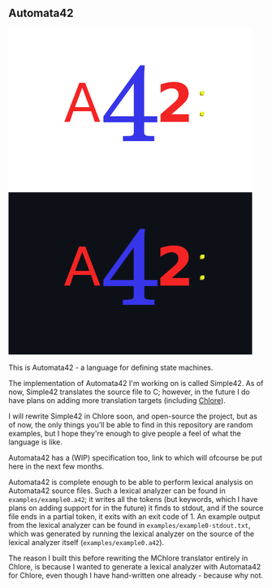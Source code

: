 Automata42
----

![Automata42 logo](./logo-github-light.png#gh-light-mode-only)
![Automata42 logo](./logo-github-dark.png#gh-dark-mode-only)

This is Automata42 - a language for defining state machines.

The implementation of Automata42 I'm working on is called Simple42. As of now, Simple42 translates the source file to C; however, in the future I do have plans on adding more translation targets (including [Chlore](https://github.com/trap-representation/Chlore)).

I will rewrite Simple42 in Chlore soon, and open-source the project, but as of now, the only things you'll be able to find in this repository are random examples, but I hope they're enough to give people a feel of what the language is like.

Automata42 has a (WIP) specification too, link to which will ofcourse be put here in the next few months.

Automata42 is complete enough to be able to perform lexical analysis on Automata42 source files. Such a lexical analyzer can be found in `examples/example0.a42`; it writes all the tokens (but keywords, which I have plans on adding support for in the future) it finds to stdout, and if the source file ends in a partial token, it exits with an exit code of 1. An example output from the lexical analyzer can be found in `examples/example0-stdout.txt`, which was generated by running the lexical analyzer on the source of the lexical analyzer itself (`examples/example0.a42`).

The reason I built this before rewriting the MChlore translator entirely in Chlore, is because I wanted to generate a lexical analyzer with Automata42 for Chlore, even though I have hand-written one already - because why not.
